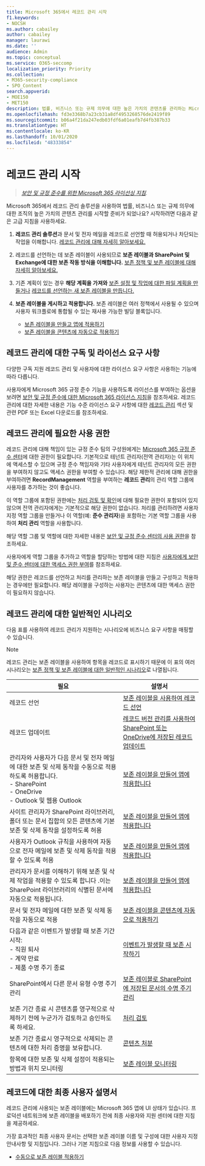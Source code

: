 ```yaml
---
title: Microsoft 365에서 레코드 관리 시작
f1.keywords:
- NOCSH
ms.author: cabailey
author: cabailey
manager: laurawi
ms.date: ''
audience: Admin
ms.topic: conceptual
ms.service: O365-seccomp
localization_priority: Priority
ms.collection:
- M365-security-compliance
- SPO_Content
search.appverid:
- MOE150
- MET150
description: 법률, 비즈니스 또는 규제 의무에 대한 높은 가치의 콘텐츠를 관리하는 Microsoft 365의 레코드 관리 솔루션이 필요하지만 어디서 시작해야 하나요? 시작을 도와주는 실질적인 지침을 참조하세요.
ms.openlocfilehash: fd3e3368b7a23cb31a8df4953268576de2419f89
ms.sourcegitcommit: b06a4f21da247edb03fdf6a01eafb7d4fb387b33
ms.translationtype: HT
ms.contentlocale: ko-KR
ms.lasthandoff: 10/01/2020
ms.locfileid: "48333854"
---
```

# <a name="get-started-with-records-management"></a>레코드 관리 시작

>*[보안 및 규정 준수를 위한 Microsoft 365 라이선싱 지침](https://aka.ms/ComplianceSD).*

Microsoft 365에서 레코드 관리 솔루션을 사용하여 법률, 비즈니스 또는 규제 의무에 대한 조직의 높은 가치의 콘텐츠 관리를 시작할 준비가 되었나요? 시작하려면 다음과 같은 고급 지침을 사용하세요.

1. **레코드 관리 솔루션**과 문서 및 전자 메일을 레코드로 선언할 때 허용되거나 차단되는 작업을 이해합니다. [레코드 관리에 대해 자세히 알아보세요.](records-management.md) 

2. 레코드를 선언하는 데 보존 레이블이 사용되므로 **보존 레이블과 SharePoint 및 Exchange에 대한 보존 작동 방식을 이해합니다.** [보존 정책 및 보존 레이블에 대해 자세히 알아보세요.](retention.md)

3. 기존 계획이 있는 경우 **해당 계획을 가져와** [보존 설정 및 작업에 대한 파일 계획을 만들거나](file-plan-manager.md#import-retention-labels-into-your-file-plan ) [레코드를 선언하는 새 보존 레이블을 만듭니다.](declare-records.md)

4. **보존 레이블을 게시하고 적용합니다.** 보존 레이블은 여러 정책에서 사용될 수 있으며 사용자 워크플로에 통합될 수 있는 재사용 가능한 빌딩 블록입니다. 
    
    - [보존 레이블을 만들고 앱에 적용하기](create-apply-retention-labels.md)
    - [보존 레이블을 콘텐츠에 자동으로 적용하기](apply-retention-labels-automatically.md)

## <a name="subscription-and-licensing-requirements-for-records-management"></a>레코드 관리에 대한 구독 및 라이선스 요구 사항

다양한 구독 지원 레코드 관리 및 사용자에 대한 라이선스 요구 사항은 사용하는 기능에 따라 다릅니다.

사용자에게 Microsoft 365 규정 준수 기능을 사용하도록 라이선스를 부여하는 옵션을 보려면 [보안 및 규정 준수에 대한 Microsoft 365 라이선스 지침](https://aka.ms/ComplianceSD)을 참조하세요. 레코드 관리에 대한 자세한 내용은 기능 수준 라이선스 요구 사항에 대한 [레코드 관리](https://docs.microsoft.com/office365/servicedescriptions/microsoft-365-service-descriptions/microsoft-365-tenantlevel-services-licensing-guidance/microsoft-365-security-compliance-licensing-guidance#records-management) 섹션 및 관련 PDF 또는 Excel 다운로드를 참조하세요.

## <a name="permissions-required-for-records-management"></a>레코드 관리에 필요한 사용 권한

레코드 관리에 대해 책임이 있는 규정 준수 팀의 구성원에게는 [Microsoft 365 규정 준수 센터](https://compliance.microsoft.com/)에 대한 권한이 필요합니다. 기본적으로 테넌트 관리자(전역 관리자)는 이 위치에 액세스할 수 있으며 규정 준수 책임자와 기타 사용자에게 테넌트 관리자의 모든 권한을 부여하지 않고도 액세스 권한을 부여할 수 있습니다. 해당 제한적 관리에 대해 권한을 부여하려면 **RecordManagement** 역할을 부여하는 **레코드 관리**의 관리 역할 그룹에 사용자를 추가하는 것이 좋습니다.

이 역할 그룹에 포함된 권한에는 [처리 검토 및 확인](disposition.md)에 대해 필요한 권한이 포함되어 있지 않으며 전역 관리자에게는 기본적으로 해당 권한이 없습니다. 처리를 관리하려면 사용자 지정 역할 그룹을 만들거나 이 역할(예: **준수 관리자**)을 포함하는 기본 역할 그룹을 사용하여 **처리 관리** 역할을 사용합니다.

해당 역할 그룹 및 역할에 대한 자세한 내용은 [보안 및 규정 준수 센터의 사용 권한](https://docs.microsoft.com/microsoft-365/security/office-365-security/permissions-in-the-security-and-compliance-center#roles-in-the-security--compliance-center)을 참조하세요.

사용자에게 역할 그룹을 추가하고 역할을 할당하는 방법에 대한 지침은 [사용자에게 보안 및 준수 센터에 대한 액세스 권한 부여](https://docs.microsoft.com/microsoft-365/security/office-365-security/grant-access-to-the-security-and-compliance-center)를 참조하세요.

해당 권한은 레코드를 선언하고 처리를 관리하는 보존 레이블을 만들고 구성하고 적용하는 경우에만 필요합니다. 해당 레이블을 구성하는 사용자는 콘텐츠에 대한 액세스 권한이 필요하지 않습니다.

## <a name="common-scenarios-for-records-management"></a>레코드 관리에 대한 일반적인 시나리오

다음 표를 사용하여 레코드 관리가 지원하는 시나리오에 비즈니스 요구 사항을 매핑할 수 있습니다.

> [!NOTE]
> 레코드 관리는 보존 레이블을 사용하여 항목을 레코드로 표시하기 때문에 이 표의 여러 시나리오는 [보존 정책 및 보존 레이블에 대한 일반적인 시나리오](get-started-with-retention.md#common-scenarios-for-retention-policies-and-retention-labels)로 나열됩니다.

|필요|설명서|
|----------------|---------------|
|레코드 선언 |[보존 레이블을 사용하여 레코드 선언](declare-records.md)|
|레코드 업데이트 |[레코드 버전 관리를 사용하여 SharePoint 또는 OneDrive에 저장된 레코드 업데이트](record-versioning.md)|
|관리자와 사용자가 다음 문서 및 전자 메일에 대한 보존 및 삭제 동작을 수동으로 적용하도록 허용합니다. <br />-  SharePoint <br />- OneDrive <br />- Outlook 및 웹용 Outlook|[보존 레이블을 만들어 앱에 적용합니다](create-apply-retention-labels.md)|
|사이트 관리자가 SharePoint 라이브러리, 폴더 또는 문서 집합의 모든 콘텐츠에 기본 보존 및 삭제 동작을 설정하도록 허용|[보존 레이블을 만들어 앱에 적용합니다](create-apply-retention-labels.md)|
|사용자가 Outlook 규칙을 사용하여 자동으로 전자 메일에 보존 및 삭제 동작을 적용할 수 있도록 허용|[보존 레이블을 만들어 앱에 적용합니다](create-apply-retention-labels.md)|
|관리자가 문서를 이해하기 위해 보존 및 삭제 작업을 적용할 수 있도록 합니다 .이는 SharePoint 라이브러리의 식별된 문서에 자동으로 적용됩니다.|[보존 레이블을 만들어 앱에 적용합니다](create-apply-retention-labels.md)|
|문서 및 전자 메일에 대한 보존 및 삭제 동작을 자동으로 적용 |[보존 레이블을 콘텐츠에 자동으로 적용하기](apply-retention-labels-automatically.md)|
|다음과 같은 이벤트가 발생할 때 보존 기간 시작:  <br />- 직원 퇴사 <br />- 계약 만료 <br />- 제품 수명 주기 종료| [이벤트가 발생할 때 보존 시작하기](event-driven-retention.md)|
|SharePoint에서 다른 문서 유형 수명 주기 관리| [보존 레이블로 SharePoint에 저장된 문서의 수명 주기 관리](auto-apply-retention-labels-scenario.md)|
|보존 기간 종료 시 콘텐츠를 영구적으로 삭제하기 전에 누군가가 검토하고 승인하도록 하세요.|[처리 검토](disposition.md#disposition-reviews) |
|보존 기간 종료시 영구적으로 삭제되는 콘텐츠에 대한 처리 증명을 보유합니다.|[콘텐츠 처분](disposition.md#disposition-of-records) |
|항목에 대한 보존 및 삭제 설정이 적용되는 방법과 위치 모니터링 | [보존 레이블 모니터링](retention.md#monitoring-retention-labels) |

## <a name="end-user-documentation-for-records"></a>레코드에 대한 최종 사용자 설명서

레코드 관리에 사용되는 보존 레이블에는 Microsoft 365 앱에 UI 상태가 있습니다. 프로덕션 네트워크에 보존 레이블을 배포하기 전에 최종 사용자와 지원 센터에 대한 지침을 제공하세요.

가장 효과적인 최종 사용자 문서는 선택한 보존 레이블 이름 및 구성에 대한 사용자 지정 안내사항 및 지침입니다. 그러나 기본 지침으로 다음 정보를 사용할 수 있습니다.

- [수동으로 보존 레이블 적용하기](create-apply-retention-labels.md#manually-apply-retention-labels)
